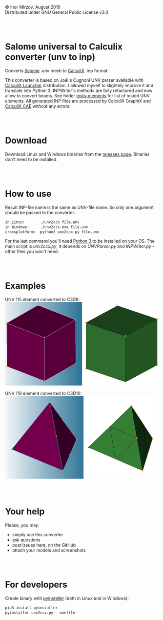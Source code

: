 © Ihor Mirzov, August 2019  
Distributed under GNU General Public License v3.0

<br/><br/>



# Salome universal to Calculix converter (unv to inp)

Converts [Salome](https://www.salome-platform.org/) .unv mesh to [CalculiX](http://dhondt.de/) .inp format.

This converter is based on Joël's Cugnoni UNV parser available with [CalculiX Launcher](http://www.calculixforwin.com/) distribution. I allowed myself to slightely improve it and translate into Python 3. INPWriter's methods are fully refactored and now allow to convert beams. See folder [tests-elements](./tests-elements) for list of tested UNV elements. All generated INP files are processed by CalculiX GraphiX and [CalculiX CAE](https://github.com/imirzov/ccx_cae) without any errors.

<br/><br/>



# Download

Download Linux and Windows binaries from the [releases page](https://github.com/imirzov/unv2ccx/releases). Binaries don't need to be installed.

<br/><br/>



# How to use

Result INP-file name is the same as UNV-file name. So only one argument should be passed to the converter:

    in Linux:       ./unv2ccx file.unv
    in Windows:     ./unv2ccx.exe file.unv
    crossplatform:  python3 unv2ccx.py file.unv

For the last command you'll need [Python 3](https://www.python.org/downloads/) to be installed on your OS. The main script is *unv2ccx.py*, it depends on *UNVParser.py* and *INPWriter.py* - other files you won't need.

<br/><br/>



# Examples

UNV 115 element converted to C3D8:  
![UNV 115](./tests-elements/115.png "UNV 115")

UNV 118 element converted to C3D10:  
![UNV 118](./tests-elements/118.png "UNV 118")

<br/><br/>



# Your help

Please, you may:

- simply use this converter
- ask questions
- post issues here, on the GitHub
- attach your models and screenshots

<br/><br/>



# For developers

Create binary with [pyinstaller](https://www.pyinstaller.org/) (both in Linux and in Windows):

    pip3 install pyinstaller
    pyinstaller unv2ccx.py --onefile